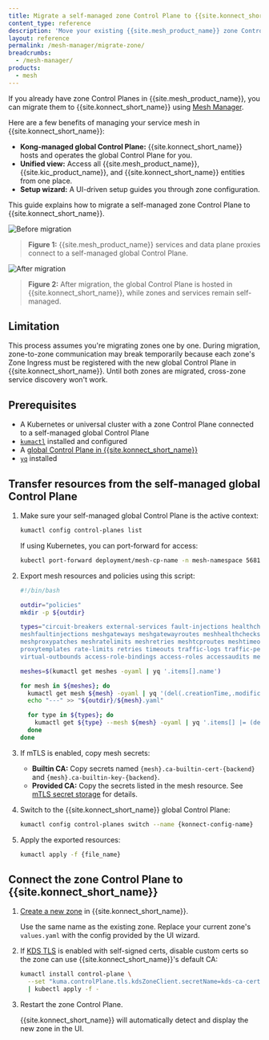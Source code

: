 ```yaml
---
title: Migrate a self-managed zone Control Plane to {{site.konnect_short_name}}
content_type: reference
description: 'Move your existing {{site.mesh_product_name}} zone Control Planes from a self-managed global Control Plane to a managed global Control Plane in {{site.konnect_short_name}}.'
layout: reference
permalink: /mesh-manager/migrate-zone/
breadcrumbs:
  - /mesh-manager/
products:
  - mesh
---
```


If you already have zone Control Planes in {{site.mesh_product_name}}, you can migrate them to {{site.konnect_short_name}} using [Mesh Manager](/mesh-manager/).

Here are a few benefits of managing your service mesh in {{site.konnect_short_name}}:

* **Kong-managed global Control Plane:** {{site.konnect_short_name}} hosts and operates the global Control Plane for you.
* **Unified view:** Access all {{site.mesh_product_name}}, {{site.kic_product_name}}, and {{site.konnect_short_name}} entities from one place.
* **Setup wizard:** A UI-driven setup guides you through zone configuration.

This guide explains how to migrate a self-managed zone Control Plane to {{site.konnect_short_name}}.

![Before migration](/assets/images/konnect/diagram-mesh-migration-before.png)
> **Figure 1:** {{site.mesh_product_name}} services and data plane proxies connect to a self-managed global Control Plane.

![After migration](/assets/images/konnect/diagram-mesh-migration-after.png)
> **Figure 2:** After migration, the global Control Plane is hosted in {{site.konnect_short_name}}, while zones and services remain self-managed.

## Limitation

This process assumes you're migrating zones one by one. During migration, zone-to-zone communication may break temporarily because each zone's Zone Ingress must be registered with the new global Control Plane in {{site.konnect_short_name}}. Until both zones are migrated, cross-zone service discovery won't work.

## Prerequisites

* A Kubernetes or universal cluster with a zone Control Plane connected to a self-managed global Control Plane
* [`kumactl`](/mesh/latest/production/install-kumactl/) installed and configured
* A [global Control Plane in {{site.konnect_short_name}}](/mesh-manager/service-mesh/)
* [`yq`](https://github.com/mikefarah/yq) installed

## Transfer resources from the self-managed global Control Plane

1. Make sure your self-managed global Control Plane is the active context:

   ```bash
   kumactl config control-planes list
   ```

   If using Kubernetes, you can port-forward for access:

   ```bash
   kubectl port-forward deployment/mesh-cp-name -n mesh-namespace 5681
   ```

1. Export mesh resources and policies using this script:

   ```bash
   #!/bin/bash

   outdir="policies"
   mkdir -p ${outdir}

   types="circuit-breakers external-services fault-injections healthchecks meshaccesslogs meshcircuitbreakers
   meshfaultinjections meshgateways meshgatewayroutes meshhealthchecks meshhttproutes meshloadbalancingstrategies
   meshproxypatches meshratelimits meshretries meshtcproutes meshtimeouts meshtraces meshtrafficpermissions
   proxytemplates rate-limits retries timeouts traffic-logs traffic-permissions traffic-routes traffic-traces
   virtual-outbounds access-role-bindings access-roles accessaudits meshglobalratelimits meshopas opa-policies"

   meshes=$(kumactl get meshes -oyaml | yq '.items[].name')

   for mesh in ${meshes}; do
     kumactl get mesh ${mesh} -oyaml | yq '(del(.creationTime,.modificationTime))' > "${outdir}/${mesh}.yaml"
     echo "---" >> "${outdir}/${mesh}.yaml"

     for type in ${types}; do
       kumactl get ${type} --mesh ${mesh} -oyaml | yq '.items[] |= (del(.creationTime,.modificationTime)) | .items[] | split_doc' | grep ^ >> "${outdir}/${mesh}.yaml" && echo "---" >> "${outdir}/${mesh}.yaml"
     done
   done
   ```

1. If mTLS is enabled, copy mesh secrets:

   * **Builtin CA:** Copy secrets named `{mesh}.ca-builtin-cert-{backend}` and `{mesh}.ca-builtin-key-{backend}`.
   * **Provided CA:** Copy the secrets listed in the mesh resource.
   See [mTLS secret storage](/mesh/latest/policies/mutual-tls/#storage-of-secrets) for details.

1. Switch to the {{site.konnect_short_name}} global Control Plane:

   ```bash
   kumactl config control-planes switch --name {konnect-config-name}
   ```

1. Apply the exported resources:

   ```bash
   kumactl apply -f {file_name}
   ```

## Connect the zone Control Plane to {{site.konnect_short_name}}

1. [Create a new zone](/konnect/mesh-manager/service-mesh/#create-a-zone-in-the-global-control-plane) in {{site.konnect_short_name}}.

   Use the same name as the existing zone. Replace your current zone's `values.yaml` with the config provided by the UI wizard.

1. If [KDS TLS](/mesh/latest/production/secure-deployment/certificates/#control-plane-to-control-plane-multizone) is enabled with self-signed certs, disable custom certs so the zone can use {{site.konnect_short_name}}'s default CA:

   ```bash
   kumactl install control-plane \
     --set "kuma.controlPlane.tls.kdsZoneClient.secretName=kds-ca-certs" \
     | kubectl apply -f -
   ```

1. Restart the zone Control Plane.

   {{site.konnect_short_name}} will automatically detect and display the new zone in the UI.
